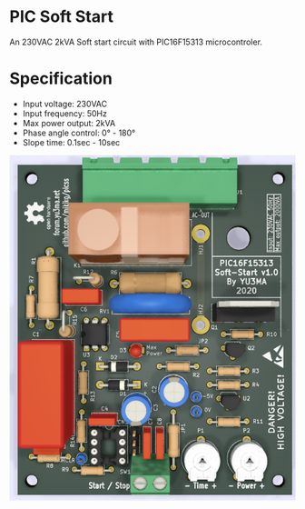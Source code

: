 # PIC Soft Start

An 230VAC 2kVA Soft start circuit with PIC16F15313 microcontroler.

# Specification

* Input voltage: 230VAC
* Input frequency: 50Hz
* Max power output: 2kVA
* Phase angle control: 0° - 180°
* Slope time: 0.1sec - 10sec

![alt text](https://github.com/mikikg/picss/blob/master/doc/pic-soft-start.png)

